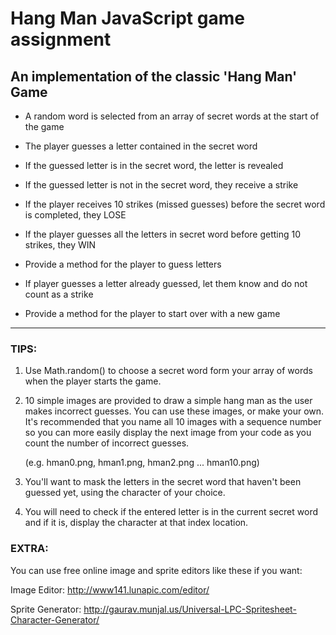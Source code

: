 # Hang Man JavaScript game assignment

## An implementation of the classic 'Hang Man' Game

* A random word is selected from an array of secret words at the start of the game

* The player guesses a letter contained in the secret word

* If the guessed letter is in the secret word, the letter is revealed

* If the guessed letter is not in the secret word,  they receive a strike

* If the player receives 10 strikes (missed guesses) before the secret word is completed, they LOSE

* If the player guesses all the letters in secret word before getting 10 strikes, they WIN

* Provide a method for the player to guess letters

* If player guesses a letter already guessed, let them know and do not count as a strike

* Provide a method for the player to start over with a new game

---------------------------
### TIPS:

1. Use Math.random() to choose a secret word form your array of words when the player starts the game.

2. 10 simple images are provided to draw a simple hang man as the user makes incorrect guesses. You can use these images, or make your own. It's recommended that you name all 10 images with a sequence number so you can more easily display the next image from your code as you count the number of incorrect guesses.

    (e.g. hman0.png, hman1.png, hman2.png ... hman10.png)

3. You'll want to mask the letters in the secret word that haven't been guessed yet, using the character of your choice.

4. You will need to check if the entered letter is in the current secret word and if it is, display the character at that index location.

### EXTRA:

You can use free online image and sprite editors like these if you want:

Image Editor: http://www141.lunapic.com/editor/

Sprite Generator: http://gaurav.munjal.us/Universal-LPC-Spritesheet-Character-Generator/
